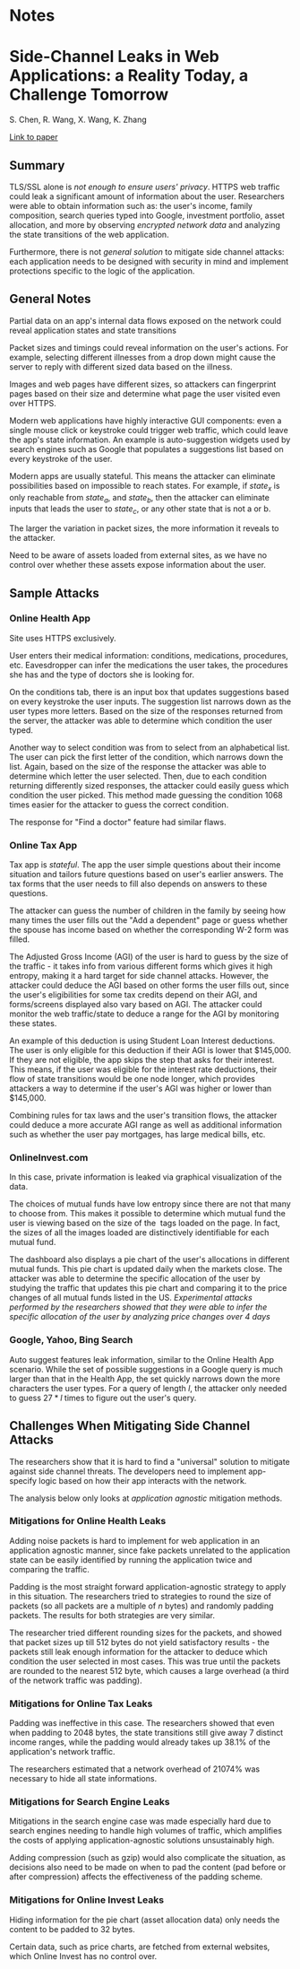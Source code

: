 # **Notes**
# Side-Channel Leaks in Web Applications: a Reality Today, a Challenge Tomorrow
S. Chen, R. Wang, X. Wang, K. Zhang

[Link to paper](https://www.microsoft.com/en-us/research/wp-content/uploads/2016/02/WebAppSideChannel-final.pdf)

## Summary
TLS/SSL alone is *not enough to ensure users' privacy*. HTTPS web traffic could leak a significant amount of information about the user. Researchers were able to obtain information such as: the user's income, family composition, search queries typed into Google, investment portfolio, asset allocation, and more by observing *encrypted network data* and analyzing the state transitions of the web application.

Furthermore, there is not *general solution* to mitigate side channel attacks: each application needs to be designed with security in mind and implement protections specific to the logic of the application.

## General Notes
Partial data on an app's internal data flows exposed on the network could reveal application states and state transitions

Packet sizes and timings could reveal information on the user's actions. For example, selecting different illnesses from a drop down might cause the server to reply with different sized data based on the illness.

Images and web pages have different sizes, so attackers can fingerprint pages based on their size and determine what page the user visited even over HTTPS.

Modern web applications have highly interactive GUI components: even a single mouse click or keystroke could trigger web traffic, which could leave the app's state information. An example is auto-suggestion widgets used by search engines such as Google that populates a suggestions list based on every keystroke of the user.

Modern apps are usually stateful. This means the attacker can eliminate possibilities based on impossible to reach states. For example, if $state_x$ is only reachable from $state_a$, and $state_b$, then the attacker can eliminate inputs that leads the user to $state_c$, or any other state that is not a or b.

The larger the variation in packet sizes, the more information it reveals to the attacker.

Need to be aware of assets loaded from external sites, as we have no control over whether these assets expose information about the user.

## Sample Attacks
### Online Health App 
Site uses HTTPS exclusively.

User enters their medical information: conditions, medications, procedures, etc. Eavesdropper can infer the medications the user takes, the procedures she has and the type of doctors she is looking for.

On the conditions tab, there is an input box that updates suggestions based on every keystroke the user inputs. The suggestion list narrows down as the user types more letters. Based on the size of the responses returned from the server, the attacker was able to determine which condition the user typed.

Another way to select condition was from to select from an alphabetical list. The user can pick the first letter of the condition, which narrows down the list. Again, based on the size of the response the attacker was able to determine which letter the user selected. Then, due to each condition returning differently sized responses, the attacker could easily guess which condition the user picked. This method made guessing the condition 1068 times easier for the attacker to guess the correct condition.

The response for "Find a doctor" feature had similar flaws.

### Online Tax App

Tax app is *stateful*. The app the user simple questions about their income situation and tailors future questions based on user's earlier answers. The tax forms that the user needs to fill also depends on answers to these questions.

The attacker can guess the number of children in the family by seeing how many times the user fills out the "Add a dependent" page or guess whether the spouse has income based on whether the corresponding W-2 form was filled.

The Adjusted Gross Income (AGI) of the user is hard to guess by the size of the traffic - it takes info from various different forms which gives it high entropy, making it a hard target for side channel attacks. However, the attacker could deduce the AGI based on other forms the user fills out, since the user's eligibilities for some tax credits depend on their AGI, and forms/screens displayed also vary based on AGI. The attacker could monitor the web traffic/state to deduce a range for the AGI by monitoring these states.

An example of this deduction is using Student Loan Interest deductions. The user is only eligible for this deduction if their AGI is lower that \$145,000. If they are not eligible, the app skips the step that asks for their interest. This means, if the user was eligible for the interest rate deductions, their flow of state transitions would be one node longer, which provides attackers a way to determine if the user's AGI was higher or lower than \$145,000.

Combining rules for tax laws and the user's transition flows, the attacker could deduce a more accurate AGI range as well as additional information such as whether the user pay mortgages, has large medical bills, etc.

### OnlineInvest.com

In this case, private information is leaked via graphical visualization of the data.

The choices of mutual funds have low entropy since there are not that many to choose from. This makes it possible to determine which mutual fund the user is viewing based on the size of the <img> tags loaded on the page. In fact, the sizes of all the images loaded are distinctively identifiable for each mutual fund.

The dashboard also displays a pie chart of the user's allocations in different mutual funds. This pie chart is updated daily when the markets close. The attacker was able to determine the specific allocation of the user by studying the traffic that updates this pie chart and comparing it to the price changes of all mutual funds listed in the US. *Experimental attacks performed by the researchers showed that they were able to infer the specific allocation of the user by analyzing price changes over 4 days* 

### Google, Yahoo, Bing Search

Auto suggest features leak information, similar to the Online Health App scenario. While the set of possible suggestions in a Google query is much larger than that in the Health App, the set quickly narrows down the more characters the user types. For a query of length $l$, the attacker only needed to guess $27*l$ times to figure out the user's query.


## Challenges When Mitigating Side Channel Attacks
The researchers show that it is hard to find a "universal" solution to mitigate against side channel threats. The developers need to implement app-specify logic based on how their app interacts with the network.

The analysis below only looks at *application agnostic* mitigation methods.

### Mitigations for Online Health Leaks
Adding noise packets is hard to implement for web application in an application agnostic manner, since fake packets unrelated to the application state can be easily identified by running the application twice and comparing the traffic.

Padding is the most straight forward application-agnostic strategy to apply in this situation. The researchers tried to strategies to round the size of packets (so all packets are a multiple of $n$ bytes) and randomly padding packets. The results for both strategies are very similar.

The researcher tried different rounding sizes for the packets, and showed that packet sizes up till 512 bytes do not yield satisfactory results - the packets still leak enough information for the attacker to deduce which condition the user selected in most cases. This was true until the packets are rounded to the nearest 512 byte, which causes a large overhead (a third of the network traffic was padding).

### Mitigations for Online Tax Leaks

Padding was ineffective in this case. The researchers showed that even when padding to 2048 bytes, the state transitions still give away 7 distinct income ranges, while the padding would already takes up 38.1% of the application's network traffic.

The researchers estimated that a network overhead of 21074% was necessary to hide all state informations.

### Mitigations for Search Engine Leaks

Mitigations in the search engine case was made especially hard due to search engines needing to handle high volumes of traffic, which amplifies the costs of applying application-agnostic solutions unsustainably high.

Adding compression (such as gzip) would also complicate the situation, as decisions also need to be made on when to pad the content (pad before or after compression) affects the effectiveness of the padding scheme.

### Mitigations for Online Invest Leaks

Hiding information for the pie chart (asset allocation data) only needs the content to be padded to 32 bytes.

Certain data, such as price charts, are fetched from external websites, which Online Invest has no control over.
